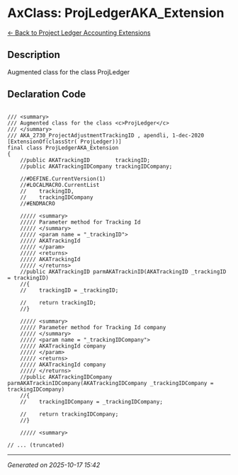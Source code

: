 # AxClass: ProjLedgerAKA_Extension

[← Back to Project Ledger Accounting Extensions](../README.md)

## Description

<summary> Augmented class for the class <c>ProjLedger</c> </summary>

## Declaration Code

```xpp

/// <summary>
/// Augmented class for the class <c>ProjLedger</c>
/// </summary>
/// AKA_2730_ProjectAdjustmentTrackingID , apendli, 1-dec-2020
[ExtensionOf(classStr( ProjLedger))]
final class ProjLedgerAKA_Extension
{
    //public AKATrackingID        trackingID;
    //public AKATrackingIDCompany trackingIDCompany;

    //#DEFINE.CurrentVersion(1)
    //#LOCALMACRO.CurrentList
    //    trackingID,
    //    trackingIDCompany
    //#ENDMACRO

    ///// <summary>
    ///// Parameter method for Tracking Id
    ///// </summary>
    ///// <param name = "_trackingID">
    ///// AKATrackingId
    ///// </param>
    ///// <returns>
    ///// AKATrackingId
    ///// </returns>
    //public AKATrackingID parmAKATrackinID(AKATrackingID _trackingID = trackingID)
    //{
    //    trackingID = _trackingID;

    //    return trackingID;
    //}

    ///// <summary>
    ///// Parameter method for Tracking Id company
    ///// </summary>
    ///// <param name = "_trackingIDCompany">
    ///// AKATrackingId company
    ///// </param>
    ///// <returns>
    ///// AKATrackingId company
    ///// </returns>
    //public AKATrackingIDCompany parmAKATrackinIDCompany(AKATrackingIDCompany _trackingIDCompany = trackingIDCompany)
    //{
    //    trackingIDCompany = _trackingIDCompany;

    //    return trackingIDCompany;
    //}

    ///// <summary>

// ... (truncated)
```

---

*Generated on 2025-10-17 15:42*
